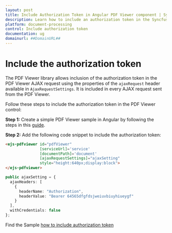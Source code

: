 ```yaml
---
layout: post
title: Include Authorization Token in Angular PDF Viewer component | Syncfusion
description: Learn how to include an authorization token in the Syncfusion Angular PDF Viewer component of Essential JS 2.
platform: document-processing
control: Include authorization token
documentation: ug
domainurl: ##DomainURL##
---
```


# Include the authorization token

The PDF Viewer library allows inclusion of the authorization token in the PDF Viewer AJAX request using the properties of the `ajaxRequest` header available in `AjaxRequestSettings`. It is included in every AJAX request sent from the PDF Viewer.

Follow these steps to include the authorization token in the PDF Viewer control:

**Step 1:** Create a simple PDF Viewer sample in Angular by following the steps in this [guide](https://help.syncfusion.com/document-processing/pdf/pdf-viewer/angular/getting-started).

**Step 2:** Add the following code snippet to include the authorization token:

```html
<ejs-pdfviewer id="pdfViewer"
               [serviceUrl]='service'
               [documentPath]='document'
               [ajaxRequestSettings]="ajaxSetting"
               style="height:640px;display:block">
</ejs-pdfviewer>
```

```typescript
public ajaxSetting = {
  ajaxHeaders: [
    {
      headerName: "Authorization",
      headerValue: "Bearer 64565dfgfdsjweiuvbiuyhiueygf"
    }
  ],
  withCredentials: false
};
```

Find the Sample [how to include authorization token](https://stackblitz.com/edit/angular-jmn6wf-mpwfjc?file=app.component.ts)